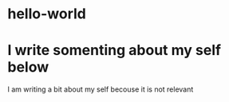 # hello-world
# I write somenting about my self below
I am writing a bit about my self becouse it is not relevant
